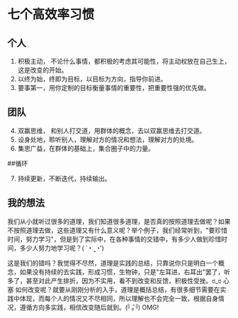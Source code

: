 # 七个高效率习惯

## 个人

1. 积极主动，  不论什么事情，都积极的考虑其可能性，将主动权放在自己生上，这是改变的开始。
2. 以终为始，终即为目标，以目标为方向，指导你前进。
3. 要事第一，用你定制的目标衡量事情的重要性，把重要性强的优先做。

## 团队

4. 双赢思维，  和别人打交道，用群体的概念，去以双赢思维去打交道。
5. 设身处地，聆听别人，理解对方的情况和想法，理解对方的处境。
6.  集思广益，在群体的基础上，集合圈子中的力量。

##循环

7. 持续更新，不断迭代，持续输出。


## 我的想法

我们从小就听过很多的道理，我们知道很多道理，是否真的按照道理去做呢？如果不按照道理去做，这些道理又有什么意义呢？举个例子，我们经常听到，"要珍惜时间，努力学习"，但是到了实际中，在各种事情的交错中，有多少人做到珍惜时间，多少人努力地学习呢？( ´◔ ‸◔')

这是我们的错吗？我觉得不尽然，道理是实践的总结，只靠说你只是明白一个概念，如果没有持续的去实践，形成习惯，生物钟，只是"左耳进，右耳出"罢了，听多了，甚至对此产生排折，因为不实用，看不到改变和反馈，积极性受挫。ರ_ರ 心塞
如何改变呢？就要从刚刚分析的入手，道理是概括总结，有很多细节需要在实践中体现，而每个人的情况又不尽相同，所以理解也不会完全一致，根据自身情况，遵循方向多实践，相信改变随后就到。(ᵒ̤̑ ₀̑ ᵒ̤̑) OMG!